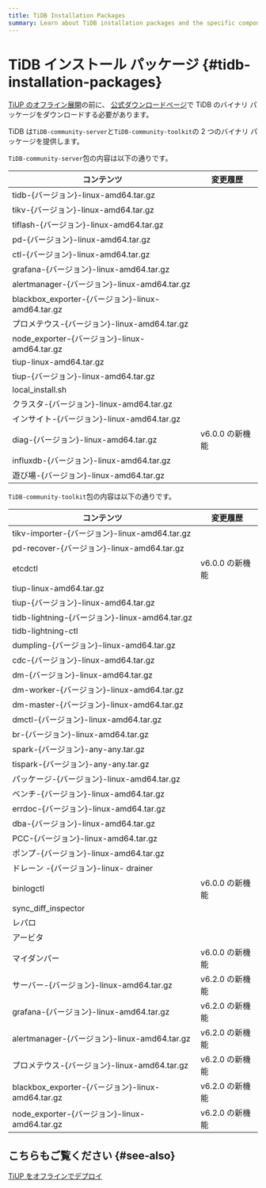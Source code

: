 ```yaml
---
title: TiDB Installation Packages
summary: Learn about TiDB installation packages and the specific components included.
---
```


# TiDB インストール パッケージ {#tidb-installation-packages}

[TiUP のオフライン展開](/production-deployment-using-tiup.md#deploy-tiup-offline)の前に、 [公式ダウンロードページ](https://en.pingcap.com/download/)で TiDB のバイナリ パッケージをダウンロードする必要があります。

TiDB は`TiDB-community-server`と`TiDB-community-toolkit`の 2 つのバイナリ パッケージを提供します。

`TiDB-community-server`包の内容は以下の通りです。

| コンテンツ                                        | 変更履歴        |
| -------------------------------------------- | ----------- |
| tidb-{バージョン}-linux-amd64.tar.gz              |             |
| tikv-{バージョン}-linux-amd64.tar.gz              |             |
| tiflash-{バージョン}-linux-amd64.tar.gz           |             |
| pd-{バージョン}-linux-amd64.tar.gz                |             |
| ctl-{バージョン}-linux-amd64.tar.gz               |             |
| grafana-{バージョン}-linux-amd64.tar.gz           |             |
| alertmanager-{バージョン}-linux-amd64.tar.gz      |             |
| blackbox_exporter-{バージョン}-linux-amd64.tar.gz |             |
| プロメテウス-{バージョン}-linux-amd64.tar.gz            |             |
| node_exporter-{バージョン}-linux-amd64.tar.gz     |             |
| tiup-linux-amd64.tar.gz                      |             |
| tiup-{バージョン}-linux-amd64.tar.gz              |             |
| local_install.sh                             |             |
| クラスタ-{バージョン}-linux-amd64.tar.gz              |             |
| インサイト-{バージョン}-linux-amd64.tar.gz             |             |
| diag-{バージョン}-linux-amd64.tar.gz              | v6.0.0 の新機能 |
| influxdb-{バージョン}-linux-amd64.tar.gz          |             |
| 遊び場-{バージョン}-linux-amd64.tar.gz               |             |

`TiDB-community-toolkit`包の内容は以下の通りです。

| コンテンツ                                        | 変更履歴        |
| -------------------------------------------- | ----------- |
| tikv-importer-{バージョン}-linux-amd64.tar.gz     |             |
| pd-recover-{バージョン}-linux-amd64.tar.gz        |             |
| etcdctl                                      | v6.0.0 の新機能 |
| tiup-linux-amd64.tar.gz                      |             |
| tiup-{バージョン}-linux-amd64.tar.gz              |             |
| tidb-lightning-{バージョン}-linux-amd64.tar.gz    |             |
| tidb-lightning-ctl                           |             |
| dumpling-{バージョン}-linux-amd64.tar.gz          |             |
| cdc-{バージョン}-linux-amd64.tar.gz               |             |
| dm-{バージョン}-linux-amd64.tar.gz                |             |
| dm-worker-{バージョン}-linux-amd64.tar.gz         |             |
| dm-master-{バージョン}-linux-amd64.tar.gz         |             |
| dmctl-{バージョン}-linux-amd64.tar.gz             |             |
| br-{バージョン}-linux-amd64.tar.gz                |             |
| spark-{バージョン}-any-any.tar.gz                 |             |
| tispark-{バージョン}-any-any.tar.gz               |             |
| パッケージ-{バージョン}-linux-amd64.tar.gz             |             |
| ベンチ-{バージョン}-linux-amd64.tar.gz               |             |
| errdoc-{バージョン}-linux-amd64.tar.gz            |             |
| dba-{バージョン}-linux-amd64.tar.gz               |             |
| PCC-{バージョン}-linux-amd64.tar.gz               |             |
| ポンプ-{バージョン}-linux-amd64.tar.gz               |             |
| ドレーン -{バージョン}-linux- drainer                 |             |
| binlogctl                                    | v6.0.0 の新機能 |
| sync_diff_inspector                          |             |
| レパロ                                          |             |
| アービタ                                         |             |
| マイダンパー                                       | v6.0.0 の新機能 |
| サーバー-{バージョン}-linux-amd64.tar.gz              | v6.2.0 の新機能 |
| grafana-{バージョン}-linux-amd64.tar.gz           | v6.2.0 の新機能 |
| alertmanager-{バージョン}-linux-amd64.tar.gz      | v6.2.0 の新機能 |
| プロメテウス-{バージョン}-linux-amd64.tar.gz            | v6.2.0 の新機能 |
| blackbox_exporter-{バージョン}-linux-amd64.tar.gz | v6.2.0 の新機能 |
| node_exporter-{バージョン}-linux-amd64.tar.gz     | v6.2.0 の新機能 |

## こちらもご覧ください {#see-also}

[TiUP をオフラインでデプロイ](/production-deployment-using-tiup.md#deploy-tiup-offline)
